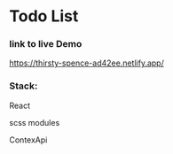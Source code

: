 # Todo List

### link to live Demo

https://thirsty-spence-ad42ee.netlify.app/

### Stack:

React

scss modules

ContexApi
